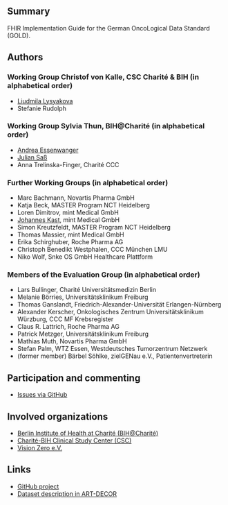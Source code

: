 ## Summary

FHIR Implementation Guide for the German OncoLogical Data Standard (GOLD).

## Authors
### Working Group Christof von Kalle, CSC Charité & BIH (in alphabetical order)
* [Liudmila Lysyakova](https://github.com/mila-lysyakova)
* Stefanie Rudolph

### Working Group Sylvia Thun, BIH@Charité (in alphabetical order)
* [Andrea Essenwanger](https://github.com/bytegnome)
* [Julian Saß](https://github.com/julsas)
* Anna Trelinska-Finger, Charité CCC

### Further Working Groups (in alphabetical order)
* Marc Bachmann, Novartis Pharma GmbH
* Katja Beck, MASTER Program NCT Heidelberg
* Loren Dimitrov, mint Medical GmbH
* [Johannes Kast](https://github.com/johannes-kast-mint>), mint Medical GmbH
* Simon Kreutzfeldt, MASTER Program NCT Heidelberg
* Thomas Massier, mint Medical GmbH
* Erika Schirghuber, Roche Pharma AG
* Christoph Benedikt Westphalen, CCC München LMU
* Niko Wolf, Snke OS GmbH Healthcare Plattform

### Members of the Evaluation Group (in alphabetical order)
* Lars Bullinger, Charité Universitätsmedizin Berlin
* Melanie Börries, Universitätsklinikum Freiburg
* Thomas Ganslandt, Friedrich-Alexander-Universität Erlangen-Nürnberg
* Alexander Kerscher, Onkologisches Zentrum Universitätsklinikum Würzburg, CCC MF Krebsregister
* Claus R. Lattrich, Roche Pharma AG
* Patrick Metzger, Universitätsklinikum Freiburg
* Mathias Muth, Novartis Pharma GmbH
* Stefan Palm, WTZ Essen, Westdeutsches Tumorzentrum Netzwerk
* (former member) Bärbel Söhlke, zielGENau e.V., Patientenvertreterin

## Participation and commenting

* [Issues via GitHub](https://github.com/BIH-CEI/{{site.data.fhir.packageId}}/issues/)

## Involved organizations
* [Berlin Institute of Health at Charité (BIH@Charité)](https://www.bihealth.org/)
* [Charité-BIH Clinical Study Center (CSC)](https://studycenter.charite.de/)
* [Vision Zero e.V.](https://www.vision-zero-oncology.de/)

## Links
* [GitHub project](https://github.com/BIH-CEI/{{site.data.fhir.packageId}}/)
* [Dataset description in ART-DECOR](https://art-decor.org/art-decor/decor-datasets--gold-?id=2.16.840.1.113883.3.1937.777.62.1.1&effectiveDate=2021-11-16T17%3A12%3A42&conceptId=2.16.840.1.113883.3.1937.777.62.2.1&conceptEffectiveDate=2021-11-16T17%3A12%3A42&language=de-DE)